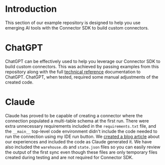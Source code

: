 # Introduction
This section of our example repository is designed to help you use emerging AI tools with the Connector SDK to build custom connectors.


# ChatGPT
ChatGPT can be effectively used to help you leverage our Connector SDK to build custom connectors. This was achieved by passing examples from this repository along with the full [technical reference](https://fivetran.com/docs/connector-sdk/technical-reference) documentation to ChatGPT. ChatGPT, when tested, required some manual adjustments of the created code.

# Claude
Claude has proved to be capable of creating a connector where the connection populated a multi-table schema at the first run. There were extra unnecessary requirements included in the `requirements.txt` file, and the `__main__` top-level code environment didn't include the code needed to run the connection using my IDE run button. We [created a blog article](https://www.fivetran.com/blog/building-a-fivetran-connector-in-1-hour-with-anthropics-claude-ai) about our experiences and included the code as Claude generated it. We have also included the `warehouse.db` and `state.json` files so you can easily review the output of the first sync even though these files are only temporary files created during testing and are not required for Connector SDK.
